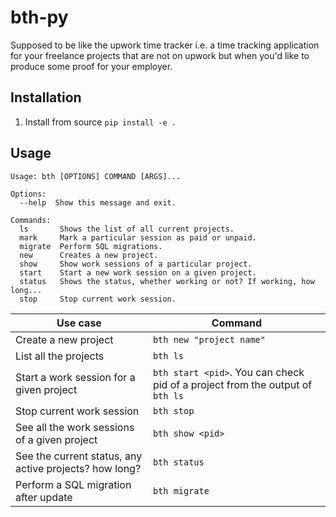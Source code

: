 # bth-py

Supposed to be like the upwork time tracker i.e. a time tracking application
for your freelance projects that are not on upwork but when you'd like to
produce some proof for your employer.

## Installation

1. Install from source
    `pip install -e .`
<!--2. Install from PyPI-->
<!--`pip install bth`-->

## Usage

```
Usage: bth [OPTIONS] COMMAND [ARGS]...

Options:
  --help  Show this message and exit.

Commands:
  ls       Shows the list of all current projects.
  mark     Mark a particular session as paid or unpaid.
  migrate  Perform SQL migrations.
  new      Creates a new project.
  show     Show work sessions of a particular project.
  start    Start a new work session on a given project.
  status   Shows the status, whether working or not? If working, how long...
  stop     Stop current work session.
```

| Use case | Command |
| -------- | ------- |
| Create a new project | `bth new "project name"` |
| List all the projects | `bth ls` |
| Start a work session for a given project | `bth start <pid>`. You can check pid of a project from the output of `bth ls`|
| Stop current work session | `bth stop` |
| See all the work sessions of a given project | `bth show <pid>`|
| See the current status, any active projects? how long? | `bth status` |
| Perform a SQL migration after update | `bth migrate` |
